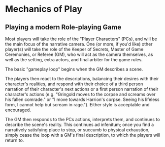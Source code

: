 # Mechanics of Play
## Playing a modern Role-playing Game

Most players will take the role of the "Player Characters" (PCs), and will be the main focus of the narrative camera. One (or more, if you'd like) other player(s) will take the role of the Keeper of Secrets, Master of Game Ceremonies, or Referee (GM), who will act as the camera themselves, as well as the setting, extra actors, and final arbiter for the game rules.

The basic "gameplay loop" begins when the GM describes a scene. 

The players then react to the descriptions, balancing their desires with their character's realities, and respond with their choice of a third person narration of their character's next actions or a first person narration of their character's actions (e.g. "Gringold moves to the corpse and screams over his fallen comrade." or "I move towards Harrion's corpse. Seeing his lifeless form, I cannot help but scream in rage."). Either style is acceptable and encouraged. 

The GM then responds to the PCs actions, interprets them, and continues to describe the scene's reality. This continues ad infenitum; once you find a narratively satisfying place to stop, or succumb to physical exhaustion, simply cease the loop with a GM's final description, to which the players will return to.